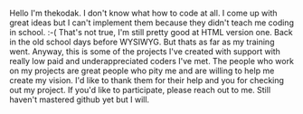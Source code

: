 
Hello I'm thekodak. I don't know what how to code at all. I come up with great ideas but I can't implement them
because they didn't teach me coding in school.
:-(
That's not true, I'm still pretty good at HTML version one. Back in the old school days before WYSIWYG. But thats as far as my training went.
Anyway, this is some of the projects I've created with support with really low paid and underappreciated coders I've met.
The people who work on my projects are great people who pity me and are willing to help me create my vision.
I'd like to thank them for their help and you for checking out my project.
If you'd like to participate, please reach out to me. Still haven't mastered github yet but I will.
<!---

--->
